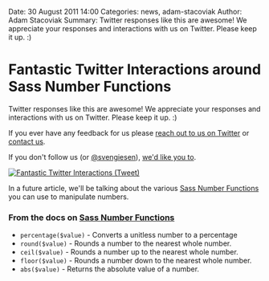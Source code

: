 Date: 30 August 2011 14:00
Categories: news, adam-stacoviak
Author: Adam Stacoviak
Summary: Twitter responses like this are awesome! We appreciate your responses and interactions with us on Twitter. Please keep it up. :)

# Fantastic Twitter Interactions around Sass Number Functions

Twitter responses like this are awesome! We appreciate your responses and interactions with us on Twitter. Please keep it up. :)

If you ever have any feedback for us please [reach out to us on Twitter](https://twitter.com/TheSassWay) or [contact us](/contact).

If you don't follow us (or [@svengiesen](https://twitter.com/svengiesen)), [we'd like you to](https://twitter.com/TheSassWay).

<a href="https://twitter.com/#!/svengiesen/status/108577210276913152">
  <img src="/attachments/fantastic-twitter-interactions-tweet.png" class="full" alt="Fantastic Twitter Interactions (Tweet)" />
</a>

In a future article, we'll be talking about the various [Sass Number Functions](http://sass-lang.com/docs/yardoc/Sass/Script/Functions.html#number_functions) you can use to manipulate numbers.

### From the docs on [Sass Number Functions](http://sass-lang.com/docs/yardoc/Sass/Script/Functions.html#number_functions)

* `percentage($value)` - Converts a unitless number to a percentage
* `round($value)` - Rounds a number to the nearest whole number.
* `ceil($value)` - Rounds a number up to the nearest whole number.
* `floor($value)` - Rounds a number down to the nearest whole number.
* `abs($value)` - Returns the absolute value of a number.

